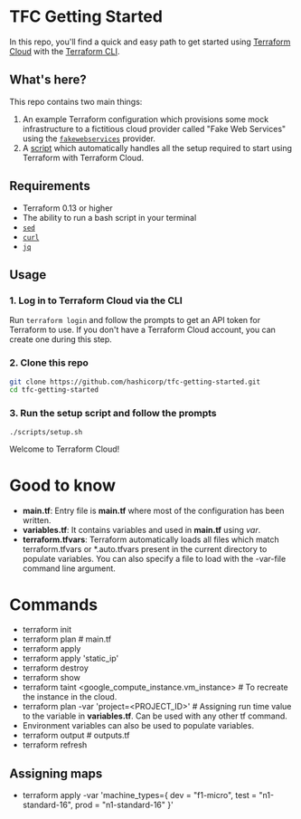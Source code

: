 # TFC Getting Started

In this repo, you'll find a quick and easy path to get started using [Terraform Cloud](https://app.terraform.io/) with the [Terraform CLI](https://github.com/hashicorp/terraform).

## What's here?

This repo contains two main things:

1. An example Terraform configuration which provisions some mock infrastructure to a fictitious cloud provider called "Fake Web Services" using the [`fakewebservices`](https://registry.terraform.io/providers/hashicorp/fakewebservices/latest) provider.
1. A [script](./scripts/setup.sh) which automatically handles all the setup required to start using Terraform with Terraform Cloud.

## Requirements

- Terraform 0.13 or higher
- The ability to run a bash script in your terminal
- [`sed`](https://www.gnu.org/software/sed/)
- [`curl`](https://curl.se/)
- [`jq`](https://stedolan.github.io/jq/)

## Usage

### 1. Log in to Terraform Cloud via the CLI

Run `terraform login` and follow the prompts to get an API token for Terraform to use. If you don't have a Terraform Cloud account, you can create one during this step.

### 2. Clone this repo

```sh
git clone https://github.com/hashicorp/tfc-getting-started.git
cd tfc-getting-started
```

### 3. Run the setup script and follow the prompts

```
./scripts/setup.sh
```

Welcome to Terraform Cloud!


# Good to know

- **main.tf**: Entry file is **main.tf**  where most of the configuration has been written.
- **variables.tf**: It contains variables and used in **main.tf** using _var_.
- **terraform.tfvars**: Terraform automatically loads all files which match terraform.tfvars or *.auto.tfvars present in the current directory to populate variables. You can also specify a file to load with the -var-file command line argument.

# Commands

- terraform init
- terraform plan # main.tf
- terraform apply
- terraform apply 'static_ip'
- terraform destroy
- terraform show
- terraform taint <google_compute_instance.vm_instance> # To recreate the instance in the cloud.
- terraform plan -var 'project=<PROJECT_ID>' # Assigning run time value to the variable in **variables.tf**. Can be used with any other tf command.
- Environment variables can also be used to populate variables.
- terraform output # outputs.tf
- terraform refresh

## Assigning maps
- terraform apply -var 'machine_types={ dev = "f1-micro", test = "n1-standard-16", prod = "n1-standard-16" }'
